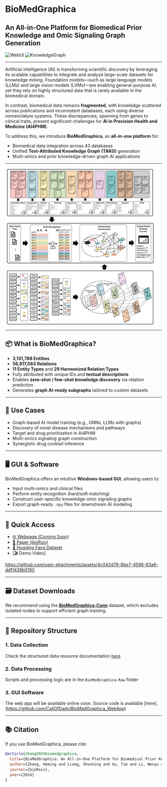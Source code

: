 # BioMedGraphica

## An All-in-One Platform for Biomedical Prior Knowledge and Omic Signaling Graph Generation

![WebUI](https://img.shields.io/badge/WebUI-BioMedGraphica-red) 
![KnowledgeGraph](https://img.shields.io/badge/Knowledge_Graph-BioMedGraphica-blue)  

---

Artificial intelligence (AI) is transforming scientific discovery by leveraging its scalable capabilities to integrate and analyze large-scale datasets for knowledge mining. Foundation models—such as large language models (LLMs) and large vision models (LVMs)—are enabling general-purpose AI, yet they rely on highly structured data that is rarely available in the biomedical domain.

In contrast, biomedical data remains **fragmented**, with knowledge scattered across publications and inconsistent databases, each using diverse nomenclature systems. These discrepancies, spanning from genes to clinical traits, present significant challenges for **AI in Precision Health and Medicine (AI4PHM)**.

To address this, we introduce **BioMedGraphica**, an **all-in-one platform** for:
- Biomedical data integration across 43 databases
- Unified **Text-Attributed Knowledge Graph (TAKG)** generation
- Multi-omics and prior knowledge-driven graph AI applications

---

![Figure 1: BioMedGraphica Workflow](./Figures/Figure1.png)

---

## 📦 What is BioMedGraphica?

- **3,131,788 Entities**  
- **56,817,063 Relations**  
- **11 Entity Types** and **29 Harmonized Relation Types**  
- Fully attributed with unique IDs and **textual descriptions**
- Enables **zero-shot / few-shot knowledge discovery** via relation prediction
- Generates **graph AI-ready subgraphs** tailored to custom datasets

---

## 🧠 Use Cases

- Graph-based AI model training (e.g., GNNs, LLMs with graphs)
- Discovery of novel disease mechanisms and pathways
- Target and drug prioritization in AI4PHM
- Multi-omics signaling graph construction
- Synergistic drug cocktail inference

---

## 🖥️ GUI & Software

BioMedGraphica offers an intuitive **Windows-based GUI**, allowing users to:
- Input multi-omics and clinical files
- Perform entity recognition (hard/soft matching)
- Construct user-specific knowledge-omic signaling graphs
- Export graph-ready `.npy` files for downstream AI modeling

---

## 🔗 Quick Access

- [🌐 Webpage (Coming Soon)](https://github.com/CallOfDady/BioMedGraphica_WebApp)
- [📄 Paper (bioRxiv)](https://www.biorxiv.org/content/10.1101/2024.12.05.627020v1)
- [📂 Hugging Face Dataset](https://huggingface.co/datasets/FuhaiLiAiLab/BioMedGraphica/tree/main)
- [🎬 Demo Video]


https://github.com/user-attachments/assets/4c042d78-6be7-4596-83a6-ddf1439b5190


---

## 🗃️ Dataset Downloads

We recommend using the **[BioMedGraphica-Conn](https://huggingface.co/datasets/FuhaiLiAiLab/BioMedGraphica/tree/main/BioMedGraphica-Conn)** dataset, which excludes isolated nodes to support efficient graph training.

---

## 📁 Repository Structure

### 1. Data Collection

Check the structured data resource documentation [here](./DataCollection.md)

### 2. Data Processing

Scripts and processing logic are in the `BioMedGraphica-Raw` folder

### 3. GUI Software

The web app will be available online soon. Source code is available [here]. (https://github.com/CallOfDady/BioMedGraphica_WebApp)

---

## 📚 Citation

If you use BioMedGraphica, please cite:

```bibtex
@article{zhang2024biomedgraphica,
  title={BioMedGraphica: An All-in-One Platform for Biomedical Prior Knowledge and Omic Signaling Graph Generation},
  author={Zhang, Heming and Liang, Shunning and Xu, Tim and Li, Wenyu and Huang, Di and Dong, Yuhan and Li, Guangfu and Miller, J Philip and Goedegebuure, S Peter and Sardiello, Marco and others},
  journal={bioRxiv},
  year={2024}
}
